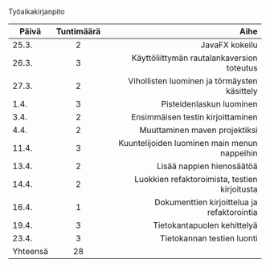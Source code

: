 Työaikakirjanpito

| Päivä        | Tuntimäärä| Aihe |
| ------------- |:-------------:| -----:|
|25.3.| 2 | JavaFX kokeilu  |
|26.3. | 3 | Käyttöliittymän rautalankaversion toteutus|
|27.3. |2| Vihollisten luominen ja törmäysten käsittely  |
|1.4. |3| Pisteidenlaskun luominen |
|3.4. |2| Ensimmäisen testin kirjoittaminen  |
|4.4. |2| Muuttaminen maven projektiksi |
|11.4. |3| Kuuntelijoiden luominen main menun nappeihin| 
|13.4. |2| Lisää nappien hienosäätöä|
|14.4. |2| Luokkien refaktoroimista, testien kirjoitusta|
|16.4.|1| Dokumenttien kirjoittelua ja refaktorointia| 
|19.4.|3| Tietokantapuolen kehittelyä|
|23.4.|3| Tietokannan testien luonti |
|Yhteensä |28| | 